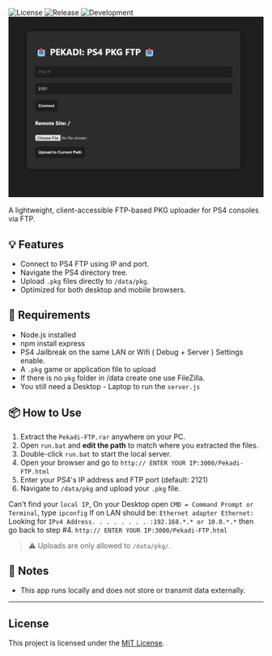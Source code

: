 ![License](https://img.shields.io/badge/License-MIT-blue) ![Release](https://img.shields.io/badge/Release-1.0-blue) ![Development](https://img.shields.io/badge/Development-1.0-blue.svg)
![banners](https://github.com/Pekadii/Pekadi-FTP/blob/main/Pekadi-PKG.png)

A lightweight, client-accessible FTP-based PKG uploader for PS4 consoles via FTP.

## 💡 Features
- Connect to PS4 FTP using IP and port.
- Navigate the PS4 directory tree.
- Upload `.pkg` files directly to `/data/pkg`.
- Optimized for both desktop and mobile browsers.


## 🚀 Requirements
- Node.js installed
- npm install express
- PS4 Jailbreak on the same LAN or Wifi ( Debug + Server ) Settings enable.
- A `.pkg` game or application file to upload
- If there is no `pkg` folder in /data create one use FileZilla.
- You still need a Desktop - Laptop to run the `server.js`

## 📦 How to Use

1. Extract the `Pekadi-FTP.rar` anywhere on your PC.
2. Open `run.bat` and **edit the path** to match where you extracted the files.
3. Double-click `run.bat` to start the local server.
4. Open your browser and go to `http:// ENTER YOUR IP:3000/Pekadi-FTP.html`
5. Enter your PS4's IP address and FTP port (default: 2121)
6. Navigate to `/data/pkg` and upload your `.pkg` file.

Can't find your `local IP`, On your Desktop open `CMD = Command Prompt or Terminal`, type `ipconfig` If on LAN should be: `Ethernet adapter Ethernet:`
Looking for `IPv4 Address. . . . . . . . :192.168.*.* or 10.0.*.*` then go back to step #4. `http:// ENTER YOUR IP:3000/Pekadi-FTP.html`

> ⚠️ Uploads are only allowed to `/data/pkg/`.

## 🔐 Notes
- This app runs locally and does not store or transmit data externally.

---

## License
This project is licensed under the [MIT License](LICENSE).
